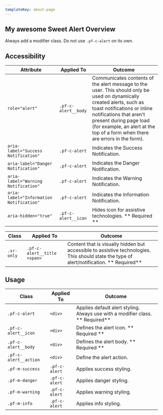 ```yaml
---
templateKey: about-page
---
```

## My awesome Sweet Alert Overview

Always add a modifier class. Do not use `.pf-c-alert` on its own.

## Accessibility

| Attribute                               | Applied To          | Outcome                                                                                                                                                                                                                                                                                  |
| --------------------------------------- | ------------------- | ---------------------------------------------------------------------------------------------------------------------------------------------------------------------------------------------------------------------------------------------------------------------------------------- |
| `role="alert"`                          | `.pf-c-alert__body` | Communicates contents of the alert message to the user. This should only be used on dynamically created alerts, such as toast notifications or inline notifications that aren't present during page load (for example, an alert at the top of a form when there are errors in the form). |
| `aria-label="Success Notification"`     | `.pf-c-alert`       | Indicates the Success Notification.                                                                                                                                                                                                                                                      |
| `aria-label="Danger Notification"`      | `.pf-c-alert`       | Indicates the Danger Notification.                                                                                                                                                                                                                                                       |
| `aria-label="Warning Notification"`     | `.pf-c-alert`       | Indicates the Warning Notification.                                                                                                                                                                                                                                                      |
| `aria-label="Information Notification"` | `.pf-c-alert`       | Indicates the Information Notification.                                                                                                                                                                                                                                                  |
| `aria-hidden="true"`                    | `.pf-c-alert__icon` | Hides icon for assistive technologies. ** Required **                                                                                                                                                                                                                                    |

| Class      | Applied To                  | Outcome                                                                                                                                    |
| ---------- | --------------------------- | ------------------------------------------------------------------------------------------------------------------------------------------ |
| `.sr-only` | `.pf-c-alert__title <span>` | Content that is visually hidden but accessible to assistive technologies. This should state the type of alert/notification.  ** Required** |

## Usage

| Class                 | Applied To    | Outcome                                                                        |
| --------------------- | ------------- | ------------------------------------------------------------------------------ |
| `.pf-c-alert`         | `<div>`       | Applies default alert styling. Always use with a modifier class. ** Required** |
| `.pf-c-alert__icon`   | `<div>`       | Defines the alert icon. ** Required **                                         |
| `.pf-c-alert__body`   | `<div>`       | Defines the alert body.  ** Required **                                        |
| `.pf-c-alert__action` | `<div>`       | Define the alert action.                                                       |
| `.pf-m-success`       | `.pf-c-alert` | Applies success styling.                                                       |
| `.pf-m-danger`        | `.pf-c-alert` | Applies danger styling.                                                        |
| `.pf-m-warning`       | `.pf-c-alert` | Applies warning styling.                                                       |
| `.pf-m-info`          | `.pf-c-alert` | Applies info styling.                                                          |
